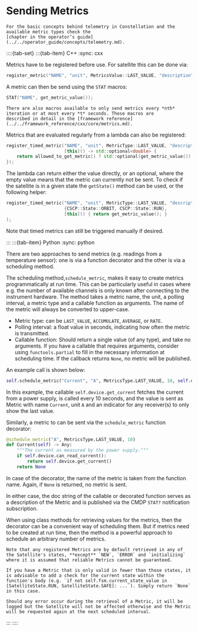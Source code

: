 # Sending Metrics

```{seealso}
For the basic concepts behind telemetry in Constellation and the available metric types check the
[chapter in the operator’s guide](../../operator_guide/concepts/telemetry.md).
```

::::{tab-set}
:::{tab-item} C++
:sync: cxx

Metrics have to be registered before use. For satellite this can be done via:

```cpp
register_metric("NAME", "unit", MetricsValue::LAST_VALUE, "description");
```

A metric can then be send using the `STAT` macros:

```cpp
STAT("NAME", get_metric_value());
```

```{seealso}
There are also macros available to only send metrics every *nth* iteration or at most every *t* seconds. These macros are
described in detail in the [framework reference](../../framework_reference/cxx/core/metrics.md).
```

Metrics that are evaluated regularly from a lambda can also be registered:

```cpp
register_timed_metric("NAME", "unit", MetricType::LAST_VALUE, "description", 10s,
                      [this]() -> std::optional<double> {
    return allowed_to_get_metric() ? std::optional(get_metric_value()) : std::nullopt;
});
```

The lambda can return either the value directly, or an optional, where the empty value means that the metric can currently
not be sent. To check if the satellite is in a given state the `getState()` method can be used, or the following helper:

```cpp
register_timed_metric("NAME", "unit", MetricType::LAST_VALUE, "description", 10s,
                      {CSCP::State::ORBIT, CSCP::State::RUN},
                      [this]() { return get_metric_value(); }
);
```

Note that timed metrics can still be triggered manually if desired.

:::
:::{tab-item} Python
:sync: python

There are two approaches to send metrics (e.g. readings from a temperature sensor): one is
via a function decorator and the other is via a scheduling method.

The scheduling method,`schedule_metric`, makes it easy to create metrics
programmatically at run time. This can be particularly useful in cases where e.g. the number of available channels is only
known after connecting to the instrument hardware. The method takes a metric name, the unit, a polling interval, a
metric type and a callable function as arguments. The name of the metric will always be converted to upper-case.

* Metric type: can be `LAST_VALUE`, `ACCUMULATE`, `AVERAGE`, or `RATE`.
* Polling interval: a float value in seconds, indicating how often the metric is transmitted.
* Callable function: Should return a single value (of any type), and take no arguments. If you have a callable that requires
  arguments, consider using `functools.partial` to fill in the necessary information at scheduling time. If the callback
  returns `None`, no metric will be published.

An example call is shown below:

```python
self.schedule_metric("Current", "A", MetricsType.LAST_VALUE, 10, self.device.get_current)
```

In this example, the callable `self.device.get_current` fetches the current from
a power supply, is called every 10 seconds, and the value is sent as Metric with
name `Current`, unit `A` and an indicator for any receiver(s) to only show the
last value.

Similarly, a metric to can be sent via the `schedule_metric` function decorator:

```python
@schedule_metric("A", MetricsType.LAST_VALUE, 10)
def Current(self) -> Any:
    """The current as measured by the power supply."""
    if self.device.can_read_current():
        return self.device.get_current()
    return None
```

In case of the decorator, the name of the metric is taken from the function
name. Again, if `None` is returned, no metric is sent.

In either case, the doc string of the callable or decorated function serves as a
description of the Metric and is published via the CMDP `STAT?` notification
subscription.

When using class methods for retrieving values for the metrics, then the
decorator can be a convenient way of scheduling them. But if metrics need to be created at run time, then the method is a
powerful approach to schedule an arbitrary number of metrics.

```{attention}
Note that any registered Metrics are by default retrieved in any of the Satellite's states, **except** `NEW`, `ERROR` and `initializing` where it is assumed that reliable Metrics cannot be guaranteed.

If you have a Metric that is only valid in fewer than those states, it is advisable to add a check for the current state within the function's body (e.g. `if not self.fsm.current_state_value in [SatelliteState.RUN, SatelliteState.SAFE]: ...`). Simply return `None` in this case.

Should any error occur during the retrieval of a Metric, it will be logged but the Satellite will not be affected otherwise and the Metric will be requested again at the next scheduled interval.
```

:::
::::
